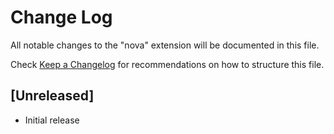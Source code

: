 # Change Log

All notable changes to the "nova" extension will be documented in this file.

Check [Keep a Changelog](http://keepachangelog.com/) for recommendations on how to structure this file.

## [Unreleased]

- Initial release